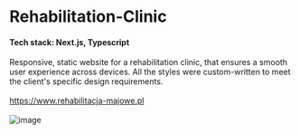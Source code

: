 # Rehabilitation-Clinic
#### Tech stack: Next.js, Typescript
Responsive, static website for a rehabilitation clinic, that ensures a smooth user experience across devices. All the styles were custom-written to meet the client's specific design requirements.\
\
https://www.rehabilitacja-majowe.pl \
\
![image](https://github.com/user-attachments/assets/9368228b-cfb3-4952-bb15-63316588502f)

